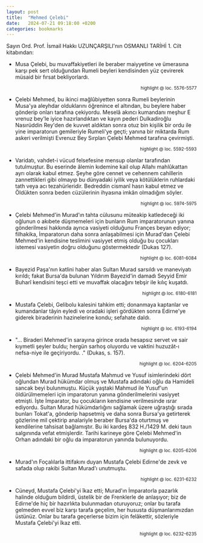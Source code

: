 ```yaml
---
layout: post
title:  "Mehmed Çelebi"
date:   2024-07-21 09:18:00 +0200
categories: bookmarks
---
```


Sayın Ord. Prof. İsmail Hakkı UZUNÇARŞILI'nın OSMANLI TARİHİ 1. Cilt kitabından:

* Musa Çelebi, bu muvaffakiyetleri ile beraber maiyyetine ve ümerasına karşı pek sert olduğundan Rumeli beyleri kendisinden yüz çevirerek müsaid bir fırsat bekliyorlardı.

<p style="text-align: right;"><sup>highlight @ loc. 5576-5577</sup></p>

* Çelebi Mehmed, bu ikinci mağlûbiyetten sonra Rumeli beylerinin Musa'ya aleyhdar olduklarını öğrenince el altından, bu beylere haber gönderip onları tarafına çekiyordu. Meselâ akıncı kumandanı meşhur E vrenuz bey'le iyice hazırlandıktan ve kayın pederi Dulkadiroğlu Nasırüddin Rey'den de kuvvet aldıktan sonra otuz bin kişilik bir ordu ile yine imparatorun gemileriyle Rumeli'ye geçti; yanına bir miktarda Rum askeri verilmişti Evrenuz Bey Sırpları Çelebi Mehmed tarafına çevirmişti.

<p style="text-align: right;"><sup>highlight @ loc. 5592-5593</sup></p>

* Varidatı, vahdet-i vücud felsefesine mensup olanlar tarafından tutulmuştur. Bu eserinde âlemin kıdemine kail olup Allahı mahlûkattan ayrı olarak kabul etmez. Şeyhe göre cennet ve cehennem cahillerin zannettikleri gibi olmayıp bu dünyadaki iyilik veya kötülüklerin ruhlardaki tath veya acı tezahürleridir. Bedreddin cismanî hasrı kabul etmez ve Öldükten sonra beden cüzülerinin ihyasına imkân olmadığım söyler.

<p style="text-align: right;"><sup>highlight @ loc. 5974-5975</sup></p>

* Çelebi Mehmed'in Murad'ın tahta cülusunu müteakip katledeceği iki oğlunun o akıbete düşmemeleri için bunların Rum imparatorunun yanına gönderilmesi hakkında ayrıca vasiyeti olduğunu Françes beyan ediyor; filhakika, İmparatorun daha sonra anlaşabilmesi için Murad'dan Çelebi Mehmed'in kendisine teslimini vasiyyet etmiş olduğu bu çocukları istemesi vasiyetin doğru olduğunu göstermektedir (Dukas 127).

<p style="text-align: right;"><sup>highlight @ loc. 6081-6084</sup></p>

* Bayezid Paşa'nın katlini haber alan Sultan Murad sarsıldı ve maneviyatı kırıldı; fakat Bursa'da bulunan Yıldırım Bayezid'in damadı Seyyid Emir Buharî kendisini teşci etti ve muvaffak olacağını tebşir ile kılıç kuşatdı.

<p style="text-align: right;"><sup>highlight @ loc. 6180-6181</sup></p>

* Mustafa Çelebi, Gelibolu kalesini tahkim etti; donanmaya kaptanlar ve kumandanlar tâyin eyledi ve oradaki işleri gördükten sonra Edirne'ye giderek biraderinin hazinelerine kondu; sefahate daldı.

<p style="text-align: right;"><sup>highlight @ loc. 6193-6194</sup></p>

* "... Biraderi Mehmed'in sarayına girince orada hesapsız servet ve sair kıymetli şeyler buldu; hergün sarhoş oluyordu ve vaktini huzuzât-ı nefsa-niye ile geçiriyordu. ." (Dukas, s. 157).

<p style="text-align: right;"><sup>highlight @ loc. 6204-6205</sup></p>

* Çelebi Mehmed'in Murad Mustafa Mahmud ve Yusuf isimlerindeki dört oğlundan Murad hükümdar olmuş ve Mustafa adındaki oğlu da Hamideli sancak beyi bulunmuştu. Küçük yaştaki Mahmud ile Yusuf'un öldürülmemeleri için imparatorun yanına gönderilmelerini vasiyyet etmişti. İşte İmparator, bu çocukların kendisine verilmesinde ısrar ediyordu. Sultan Murad hükümdarlığını sağlamak üzere uğraştığı sırada bunları Tokat'a, gönderip hapsetmiş ve daha sonra Bursa'ya getirterek gözlerine mil çektirip analariyle beraber Bursa'da oturtmuş ve kendilerine tahsisat bağlamıştır. Bu iki kardeş 832 H./1429 M. deki taun salgınında vefat etmişlerdir. Tarihi karineye göre Çelebi Mehmed'in Orhan adındaki bir oğlu da imparatorun yanında bulunuyordu.

<p style="text-align: right;"><sup>highlight @ loc. 6205-6206</sup></p>

* Murad'ın Foçalılarla ittifakını duyan Mustafa Çelebi Edirne'de zevk ve safada olup rakibi Sultan Murad'ı unutmuştu.

<p style="text-align: right;"><sup>highlight @ loc. 6231-6232</sup></p>

* Cüneyd, Mustafa Çelebi'yi îkaz etti; Murad'ın İmparatorla pazarlık halinde olduğum bildirdi, üstelik bir de Frenklerle de anlaşıyor; biz de Edirne'de hiç bir hazırlıkta bulunmadan oturuyoruz; onlar bu tarafa gelmeden evvel biz karşı tarafa geçelim, her hususta düşmanlarımızdan üstünüz. Onlar bu tarafa geçerlerse bizim için felâkettir, sözleriyle Mustafa Çelebi'yi îkaz etti.

<p style="text-align: right;"><sup>highlight @ loc. 6232-6235</sup></p>

